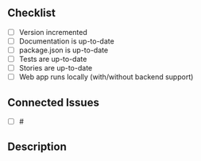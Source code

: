 ## Checklist

- [ ] Version incremented
- [ ] Documentation is up-to-date
- [ ] package.json is up-to-date
- [ ] Tests are up-to-date
- [ ] Stories are up-to-date
- [ ] Web app runs locally (with/without backend support)

## Connected Issues

- [ ] #<IssueNumber>

## Description

